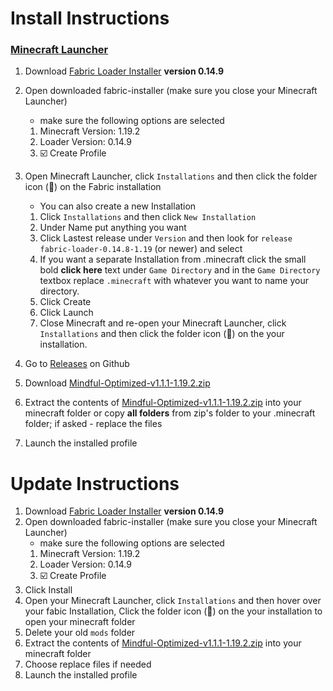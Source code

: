# Install Instructions #

### [Minecraft Launcher](https://www.minecraft.net/en-us/download)

1. Download [Fabric Loader Installer](https://fabricmc.net/use/installer/) **version 0.14.9**
2. Open downloaded fabric-installer (make sure you close your Minecraft Launcher)
   * make sure the following options are selected
   1. Minecraft Version: 1.19.2
   2. Loader Version: 0.14.9
   3. ☑️ Create Profile
3. Open Minecraft Launcher, click `Installations` and then click the folder icon (📂) on the Fabric installation
   * You can also create a new Installation
   1. Click `Installations` and then click `New Installation`
   2. Under Name put anything you want
   3. Click Lastest release under `Version` and then look for `release fabric-loader-0.14.8-1.19` (or newer) and select
   4. If you want a separate Installation from .minecraft click the small bold __**click here**__ text under `Game Directory` and in the `Game Directory` textbox replace       	`.minecraft` with whatever you want to name your directory.   
   5. Click Create
   6. Click Launch
   7. Close Minecraft and re-open your Minecraft Launcher, click `Installations` and then click the folder icon (📂) on the your installation.

4. Go to [Releases](https://github.com/Iautner/mindful-optimized/releases) on Github
5. Download [Mindful-Optimized-v1.1.1-1.19.2.zip](https://github.com/Iautner/mindful-optimized/releases/download/v1.1.1/Mindful-Optimized-v1.1.1-1.19.2.zip)
6. Extract the contents of [Mindful-Optimized-v1.1.1-1.19.2.zip](https://github.com/Iautner/mindful-optimized/releases/download/v1.1.1/Mindful-Optimized-v1.1.1-1.19.2.zip) into your minecraft folder or copy **all folders** from zip's folder to your .minecraft folder; if asked - replace the files
8. Launch the installed profile

# Update Instructions #

1. Download [Fabric Loader Installer](https://fabricmc.net/use/installer/) **version 0.14.9**
2. Open downloaded fabric-installer (make sure you close your Minecraft Launcher)
   * make sure the following options are selected
   1. Minecraft Version: 1.19.2
   2. Loader Version: 0.14.9
   3. ☑️ Create Profile
3. Click Install
4. Open your Minecraft Launcher, click `Installations` and then hover over your fabic Installation, Click the folder icon (📂) on the your installation to open your minecraft folder
5. Delete your old `mods` folder
6. Extract the contents of [Mindful-Optimized-v1.1.1-1.19.2.zip](https://github.com/Iautner/mindful-optimized/releases/download/v1.1.1/Mindful-Optimized-v1.1.1-1.19.2.zip) into your minecraft folder
7. Choose replace files if needed
8. Launch the installed profile
